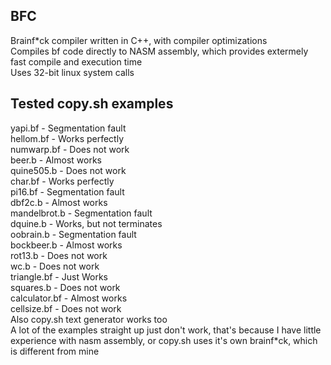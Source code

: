 BFC
-
Brainf*ck compiler written in C++, with compiler optimizations<br>
Compiles bf code directly to NASM assembly, which provides extermely fast compile and execution time<br>
Uses 32-bit linux system calls<br>
## Tested copy.sh examples
yapi.bf - Segmentation fault<br>
hellom.bf - Works perfectly<br>
numwarp.bf - Does not work<br>
beer.b - Almost works<br>
quine505.b - Does not work<br>
char.bf - Works perfectly<br>
pi16.bf - Segmentation fault<br>
dbf2c.b - Almost works<br>
mandelbrot.b - Segmentation fault<br>
dquine.b - Works, but not terminates<br>
oobrain.b - Segmentation fault<br>
bockbeer.b - Almost works<br>
rot13.b - Does not work<br>
wc.b - Does not work<br>
triangle.bf - Just Works<br>
squares.b - Does not work<br>
calculator.bf - Almost works<br>
cellsize.bf - Does not work<br>
Also copy.sh text generator works too<br>
A lot of the examples straight up just don't work, that's because I have little experience with nasm assembly, or copy.sh uses it's own brainf*ck, which is different from mine
